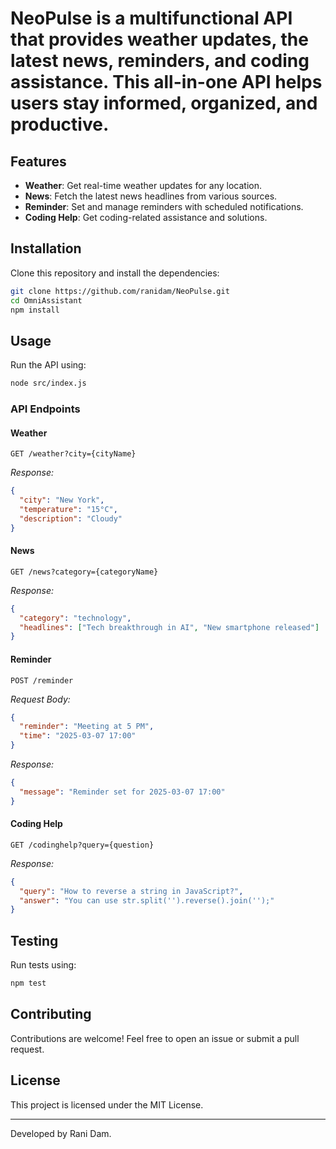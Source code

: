 # NeoPulse is a multifunctional API that provides weather updates, the latest news, reminders, and coding assistance. This all-in-one API helps users stay informed, organized, and productive.

## Features

- **Weather**: Get real-time weather updates for any location.
- **News**: Fetch the latest news headlines from various sources.
- **Reminder**: Set and manage reminders with scheduled notifications.
- **Coding Help**: Get coding-related assistance and solutions.

## Installation

Clone this repository and install the dependencies:

```sh
git clone https://github.com/ranidam/NeoPulse.git
cd OmniAssistant
npm install
```

## Usage

Run the API using:

```sh
node src/index.js
```

### API Endpoints

#### Weather

```
GET /weather?city={cityName}
```

*Response:*

```json
{
  "city": "New York",
  "temperature": "15°C",
  "description": "Cloudy"
}
```

#### News

```
GET /news?category={categoryName}
```

*Response:*

```json
{
  "category": "technology",
  "headlines": ["Tech breakthrough in AI", "New smartphone released"]
}
```

#### Reminder

```
POST /reminder
```

*Request Body:*

```json
{
  "reminder": "Meeting at 5 PM",
  "time": "2025-03-07 17:00"
}
```

*Response:*

```json
{
  "message": "Reminder set for 2025-03-07 17:00"
}
```

#### Coding Help

```
GET /codinghelp?query={question}
```

*Response:*

```json
{
  "query": "How to reverse a string in JavaScript?",
  "answer": "You can use str.split('').reverse().join('');"
}
```

## Testing

Run tests using:

```sh
npm test
```

## Contributing

Contributions are welcome! Feel free to open an issue or submit a pull request.

## License

This project is licensed under the MIT License.

---

Developed by Rani Dam.

